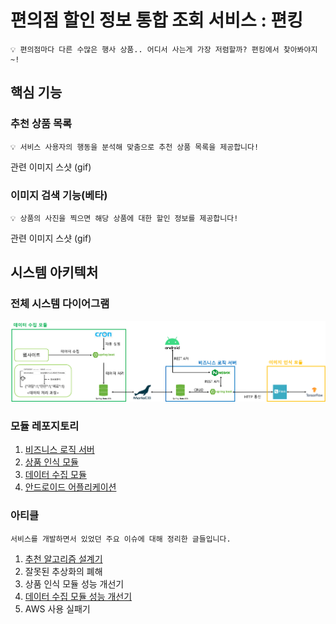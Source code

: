 # 편의점 할인 정보 통합 조회 서비스 : 편킹

    💡 편의점마다 다른 수많은 행사 상품.. 어디서 사는게 가장 저렴할까? 편킹에서 찾아봐야지~!

## 핵심 기능

### 추천 상품 목록
    💡 서비스 사용자의 행동을 분석해 맞춤으로 추천 상품 목록을 제공합니다!
관련 이미지 스샷 (gif)
### 이미지 검색 기능(베타)
    💡 상품의 사진을 찍으면 해당 상품에 대한 할인 정보를 제공합니다!
관련 이미지 스샷 (gif)

## 시스템 아키텍처
### 전체 시스템 다이어그램
<img src="/profile/system_diagram.png">

### 모듈 레포지토리
1. [비즈니스 로직 서버](https://github.com/HongikUniv-CAPSTONE-DESIGN-2023-YDY-1/CAPSTONE_DESIGN_BackEnd_API_Server)
2. [상품 인식 모듈](https://github.com/HongikUniv-CAPSTONE-DESIGN-2023-YDY-1/CAPSTONE_DESIGN_AI_Module)
3. [데이터 수집 모듈](https://github.com/HongikUniv-CAPSTONE-DESIGN-2023-YDY-1/CAPSTONE_DESIGN_BackEnd_DATA_SCRAPING)
4. [안드로이드 어플리케이션](https://github.com/HongikUniv-CAPSTONE-DESIGN-2023-YDY-1/CAPSTON_DESIGN_ANDROID)
### 아티클

    서비스를 개발하면서 있었던 주요 이슈에 대해 정리한 글들입니다.

1. [추천 알고리즘 설계기](https://robinjoon.notion.site/81ea5ddd83f04e6eb81cdc16124c620f?pvs=4)
2. 잘못된 추상화의 폐해
3. 상품 인식 모듈 성능 개선기
4. [데이터 수집 모듈 성능 개선기](https://robinjoon.notion.site/25d0b94ca1394fc8a579d691d5dcd34a?pvs=4)
5. AWS 사용 실패기
